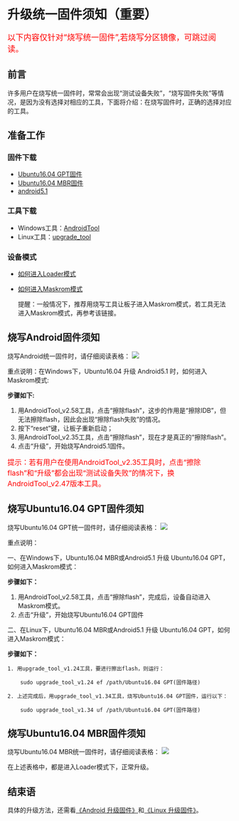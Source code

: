 # 升级统一固件须知（重要）
<font color=#ff0000 size=4>以下内容仅针对“烧写统一固件”,若烧写分区镜像，可跳过阅读。</font>
## 前言
许多用户在烧写统一固件时，常常会出现“测试设备失败”，“烧写固件失败”等情况，是因为没有选择对相应的工具，下面将介绍：在烧写固件时，正确的选择对应的工具。

## 准备工作
### 固件下载
* [Ubuntu16.04 GPT固件](https://pan.baidu.com/s/1mo44_kSMAIZq95GVFUR2IQ#list/path=%2FPublic%2FDevBoard%2FFirefly-RK3288%2FFirmware%2FAIO-3288C%2FUbuntu%2FGPT&parentPath=%2FPublic%2FDevBoard%2FFirefly-RK3288%2FFirmware%2FAIO-3288C)
* [Ubuntu16.04 MBR固件](https://pan.baidu.com/s/1mo44_kSMAIZq95GVFUR2IQ#list/path=%2FPublic%2FDevBoard%2FFirefly-RK3288%2FFirmware%2FAIO-3288C%2FUbuntu%2FMBR&parentPath=%2FPublic%2FDevBoard%2FFirefly-RK3288%2FFirmware%2FAIO-3288C)
* [android5.1](http://www.t-firefly.com/doc/download/page/id/51.html#other_127)
### 工具下载
* Windows工具：[AndroidTool](http://www.t-firefly.com/doc/download/page/id/51.html#windows_22)
* Linux工具：[upgrade_tool](http://www.t-firefly.com/doc/download/page/id/51.html#linux_22)
### 设备模式
* [如何进入Loader模式](bootmode.html)
* [如何进入Maskrom模式](maskrom_mode.html)
    
    提醒：一般情况下，推荐用烧写工具让板子进入Maskrom模式，若工具无法进入Maskrom模式，再参考该链接。

## 烧写Android固件须知
烧写Android统一固件时，请仔细阅读表格：
![](img/win_upgrade_android.png)

重点说明：在Windows下，Ubuntu16.04 升级 Android5.1 时，如何进入Maskrom模式:

**步骤如下:**
1. 用AndroidTool_v2.58工具，点击“擦除flash”，这步的作用是“擦除IDB”，但无法擦除flash，因此会出现“擦除flash失败”的情况。
2. 按下“reset”键，让板子重新启动；
3. 用AndroidTool_v2.35工具，点击“擦除flash”，现在才是真正的“擦除flash”。
4. 点击“升级”，开始烧写Android5.1固件。

<font color=#ff0000 size=3>提示：若有用户在使用AndroidTool_v2.35工具时，点击“擦除flash”和“升级”都会出现“测试设备失败”的情况下，换AndroidTool_v2.47版本工具。</font>

## 烧写Ubuntu16.04 GPT固件须知
烧写Ubuntu16.04 GPT统一固件时，请仔细阅读表格：
![](img/win_upgrade_GPT.png)

重点说明：

一、在Windows下，Ubuntu16.04 MBR或Android5.1 升级 Ubuntu16.04 GPT，如何进入Maskrom模式：

**步骤如下：**
1. 用AndroidTool_v2.58工具，点击“擦除flash”，完成后，设备自动进入Maskrom模式。
2. 点击“升级”，开始烧写Ubuntu16.04 GPT固件

二、在Linux下，Ubuntu16.04 MBR或Android5.1 升级 Ubuntu16.04 GPT，如何进入Maskrom模式：

**步骤如下：**
```
1. 用upgrade_tool_v1.24工具，要进行擦出flash，则运行：

    sudo upgrade_tool_v1.24 ef /path/Ubuntu16.04 GPT(固件路径)

2. 上述完成后，用upgrade_tool_v1.34工具，烧写Ubuntu16.04 GPT固件，运行以下：

    sudo upgrade_tool_v1.34 uf /path/Ubuntu16.04 GPT(固件路径)
```

## 烧写Ubuntu16.04 MBR固件须知
烧写Ubuntu16.04 MBR统一固件时，请仔细阅读表格：
![](img/win_upgrade_mbr.png)

在上述表格中，都是进入Loader模式下，正常升级。

## 结束语
具体的升级方法，还需看[《Android 升级固件》](upgrade_firmware-android.html)和[《Linux 升级固件》](upgrade_firmware-linux.html)。
